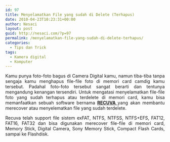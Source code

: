 ```yaml
---
id: 97
title: Menyelamatkan File yang sudah di Delete (Terhapus)
date: 2010-04-23T10:23:31+00:00
author: Nesaci
layout: post
guid: http://nesaci.com/?p=97
permalink: /menyelamatkan-file-yang-sudah-di-delete-terhapus/
categories:
  - Tips dan Trick
tags:
  - Kamera digital
  - Komputer
---
```

<p style="text-align: justify;">
  Kamu punya foto-foto bagus di Camera Digital kamu, namun tiba-tiba tanpa sengaja kamu menghapus file-file foto di memori card camdig kamu tersebut. Padahal foto-foto tersebut sangat berarti dan tentunya mengandung kenangan tersendiri. Untuk mengatasi menyelamatkan file-file foto yang sudah terhapus atau terdelete di memori card, kamu bisa memanfaatkan sebuah software bernama <a title="Download Recuva" rel="nofollow" href="http://dw.com.com/redir?edId=3&siteId=4&oId=3000-2242_4-10753287&ontId=2242_4&spi=0ebec7a88261be689d523b1e8682ff07&lop=link&tag=tdw_dltext&ltype=dl_dlnow&pid=11143777&mfgId=6300943&merId=6300943&pguid=vYhA@QoPjAEAACgW7LQAAACb&destUrl=http%3A%2F%2Fdownload.cnet.com%2F3001-2242_4-10753287.html%3Fspi%3D0ebec7a88261be689d523b1e8682ff07" target="_blank"><strong>RECUVA </strong></a>yang akan membantu merecover atau menyelematkan file yang sudah terdelete.
</p>

<p style="text-align: justify;">
  Recuva telah support file sistem exFAT, NTFS, NTFSS, NTFS+EFS, FAT12, FAT16, FAT32 dan bisa digunakan merecover file-file di memori card, Memory Stick, Digital Camera, Sony Memory Stick, Compact Flash Cards, sampai ke Flashdisk.
</p>